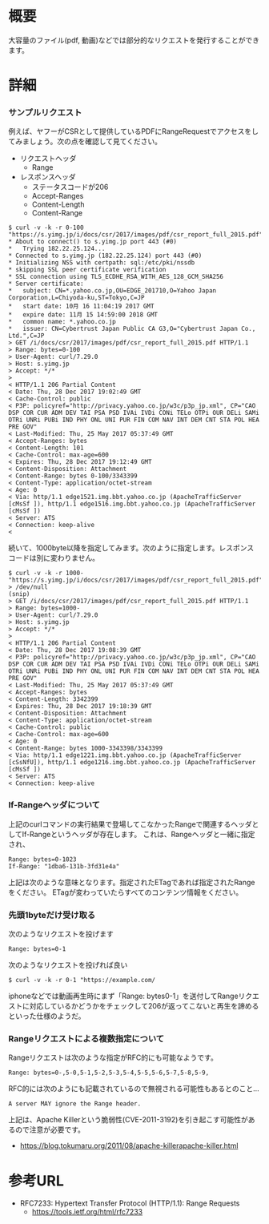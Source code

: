 # 概要
大容量のファイル(pdf, 動画)などでは部分的なリクエストを発行することができます。


# 詳細
### サンプルリクエスト
例えば、ヤフーがCSRとして提供しているPDFにRangeRequestでアクセスをしてみましょう。次の点を確認して見てください。
- リクエストヘッダ
  - Range
- レスポンスヘッダ
  - ステータスコードが206
  - Accept-Ranges
  - Content-Length
  - Content-Range
```
$ curl -v -k -r 0-100 "https://s.yimg.jp/i/docs/csr/2017/images/pdf/csr_report_full_2015.pdf"
* About to connect() to s.yimg.jp port 443 (#0)
*   Trying 182.22.25.124...
* Connected to s.yimg.jp (182.22.25.124) port 443 (#0)
* Initializing NSS with certpath: sql:/etc/pki/nssdb
* skipping SSL peer certificate verification
* SSL connection using TLS_ECDHE_RSA_WITH_AES_128_GCM_SHA256
* Server certificate:
* 	subject: CN=*.yahoo.co.jp,OU=EDGE_201710,O=Yahoo Japan Corporation,L=Chiyoda-ku,ST=Tokyo,C=JP
* 	start date: 10月 16 11:04:19 2017 GMT
* 	expire date: 11月 15 14:59:00 2018 GMT
* 	common name: *.yahoo.co.jp
* 	issuer: CN=Cybertrust Japan Public CA G3,O="Cybertrust Japan Co., Ltd.",C=JP
> GET /i/docs/csr/2017/images/pdf/csr_report_full_2015.pdf HTTP/1.1
> Range: bytes=0-100
> User-Agent: curl/7.29.0
> Host: s.yimg.jp
> Accept: */*
> 
< HTTP/1.1 206 Partial Content
< Date: Thu, 28 Dec 2017 19:02:49 GMT
< Cache-Control: public
< P3P: policyref="http://privacy.yahoo.co.jp/w3c/p3p_jp.xml", CP="CAO DSP COR CUR ADM DEV TAI PSA PSD IVAi IVDi CONi TELo OTPi OUR DELi SAMi OTRi UNRi PUBi IND PHY ONL UNI PUR FIN COM NAV INT DEM CNT STA POL HEA PRE GOV"
< Last-Modified: Thu, 25 May 2017 05:37:49 GMT
< Accept-Ranges: bytes
< Content-Length: 101
< Cache-Control: max-age=600
< Expires: Thu, 28 Dec 2017 19:12:49 GMT
< Content-Disposition: Attachment
< Content-Range: bytes 0-100/3343399
< Content-Type: application/octet-stream
< Age: 0
< Via: http/1.1 edge1521.img.bbt.yahoo.co.jp (ApacheTrafficServer [cMsSf ]), http/1.1 edge1516.img.bbt.yahoo.co.jp (ApacheTrafficServer [cMsSf ])
< Server: ATS
< Connection: keep-alive
< 
```

続いて、1000byte以降を指定してみます。次のように指定します。レスポンスコードは別に変わりません。
```
$ curl -v -k -r 1000- "https://s.yimg.jp/i/docs/csr/2017/images/pdf/csr_report_full_2015.pdf" > /dev/null
(snip)
> GET /i/docs/csr/2017/images/pdf/csr_report_full_2015.pdf HTTP/1.1
> Range: bytes=1000-
> User-Agent: curl/7.29.0
> Host: s.yimg.jp
> Accept: */*
> 
< HTTP/1.1 206 Partial Content
< Date: Thu, 28 Dec 2017 19:08:39 GMT
< P3P: policyref="http://privacy.yahoo.co.jp/w3c/p3p_jp.xml", CP="CAO DSP COR CUR ADM DEV TAI PSA PSD IVAi IVDi CONi TELo OTPi OUR DELi SAMi OTRi UNRi PUBi IND PHY ONL UNI PUR FIN COM NAV INT DEM CNT STA POL HEA PRE GOV"
< Last-Modified: Thu, 25 May 2017 05:37:49 GMT
< Accept-Ranges: bytes
< Content-Length: 3342399
< Expires: Thu, 28 Dec 2017 19:18:39 GMT
< Content-Disposition: Attachment
< Content-Type: application/octet-stream
< Cache-Control: public
< Cache-Control: max-age=600
< Age: 0
< Content-Range: bytes 1000-3343398/3343399
< Via: http/1.1 edge1221.img.bbt.yahoo.co.jp (ApacheTrafficServer [cSsNfU]), http/1.1 edge1216.img.bbt.yahoo.co.jp (ApacheTrafficServer [cMsSf ])
< Server: ATS
< Connection: keep-alive
```

### If-Rangeヘッダについて
上記のcurlコマンドの実行結果で登場してこなかったRangeで関連するヘッダとしてIf-Rangeというヘッダが存在します。
これは、Rangeヘッダと一緒に指定され、

```
Range: bytes=0-1023
If-Range: "1dba6-131b-3fd31e4a"
```

上記は次のような意味となります。指定されたETagであれば指定されたRangeをください。 ETagが変わっていたらすべてのコンテンツ情報をください。


### 先頭1byteだけ受け取る
次のようなリクエストを投げます
```
Range: bytes=0-1
```

次のようなリクエストを投げれば良い
```
$ curl -v -k -r 0-1 "https://example.com/
```

iphoneなどでは動画再生時にまず「Range: bytes0-1」を送付してRangeリクエストに対応しているかどうかをチェックして206が返ってこないと再生を諦めるといった仕様のようだ。

### Rangeリクエストによる複数指定について
Rangeリクエストは次のような指定がRFC的にも可能なようです。
```
Range: bytes=0-,5-0,5-1,5-2,5-3,5-4,5-5,5-6,5-7,5-8,5-9,
```

RFC的には次のようにも記載されているので無視される可能性もあるとのこと...
```
A server MAY ignore the Range header.
```

上記は、Apache Killerという脆弱性(CVE-2011-3192)を引き起こす可能性があるので注意が必要です。
- https://blog.tokumaru.org/2011/08/apache-killerapache-killer.html


# 参考URL
- RFC7233: Hypertext Transfer Protocol (HTTP/1.1): Range Requests
  - https://tools.ietf.org/html/rfc7233
